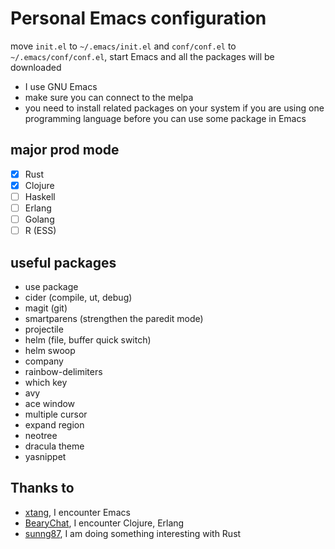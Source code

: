 # Personal Emacs configuration

move `init.el` to `~/.emacs/init.el` and `conf/conf.el` to `~/.emacs/conf/conf.el`, start Emacs and all the packages will be downloaded

- I use GNU Emacs
- make sure you can connect to the melpa
- you need to install related packages on your system if you are using one programming language before you can use some package in Emacs

## major prod mode

- [x] Rust
- [x] Clojure
- [ ] Haskell
- [ ] Erlang
- [ ] Golang
- [ ] R (ESS)

## useful packages

 - use package
 - cider (compile, ut, debug)
 - magit (git)
 - smartparens (strengthen the paredit mode)
 - projectile
 - helm (file, buffer quick switch)
 - helm swoop
 - company
 - rainbow-delimiters
 - which key
 - avy
 - ace window
 - multiple cursor
 - expand region
 - neotree
 - dracula theme
 - yasnippet


## Thanks to

- [xtang](https://github.com/xtang), I encounter Emacs
- [BearyChat](https://bearychat.com), I encounter Clojure, Erlang
- [sunng87](https://github.com/sunng87), I am doing something interesting with Rust
